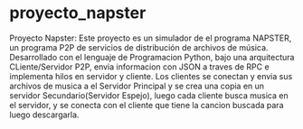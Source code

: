 # proyecto_napster

Proyecto Napster: Este proyecto es un simulador de el programa NAPSTER, un programa P2P de servicios de distribución de archivos de música.
Desarrollado con el lenguaje de Programacion Python, bajo una arquitectura CLiente/Servidor P2P, envia informacion con JSON a traves de RPC 
e implementa hilos en servidor y cliente.
Los clientes se conectan y envia sus archivos de musica a el Servidor Principal y se crea una copia en un servidor Secundario(Servidor Espejo), 
luego cada cliente busca musica en el servidor, y se conecta con el cliente que tiene la cancion buscada para luego descargarla.
